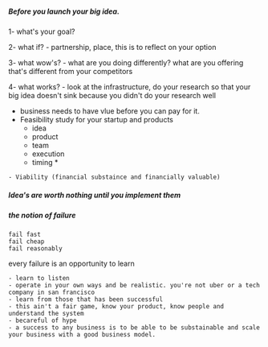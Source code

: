               


##### Before you launch your big idea.

1- what's your goal?

2- what if?
    - partnership, place, this is to reflect on your option

3- what wow's? 
    - what are you doing differently? what are you offering that's different from your competitors

4- what works? 
    - look at the infrastructure, do your research so that your big idea doesn't sink because you didn't do your research well


   - business needs to have vlue before you can pay for it.
   - Feasibility study for your startup and products
       + idea
       + product
       + team
       + execution
       + timing *

    - Viability (financial substaince and financially valuable)

##### Idea's are worth nothing until you implement them

##### the notion of failure
```
fail fast
fail cheap
fail reasonably
```

every failure is an opportunity to learn

    - learn to listen
    - operate in your own ways and be realistic. you're not uber or a tech company in san francisco
    - learn from those that has been successful 
    - this ain't a fair game, know your product, know people and understand the system
    - becareful of hype
    - a success to any business is to be able to be substainable and scale your business with a good business model.
